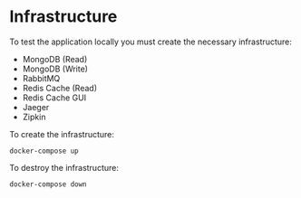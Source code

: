 # Infrastructure

To test the application locally you must create the necessary infrastructure:

- MongoDB (Read)
- MongoDB (Write)
- RabbitMQ
- Redis Cache (Read)
- Redis Cache GUI
- Jaeger
- Zipkin

To create the infrastructure:

```
docker-compose up
```

To destroy the infrastructure:

```
docker-compose down
```